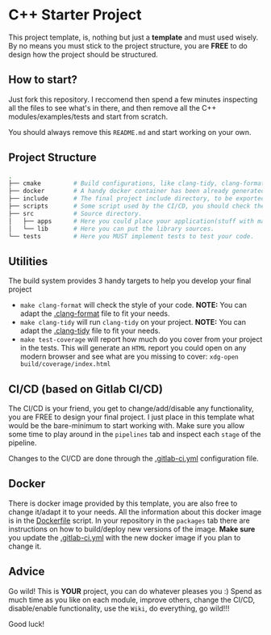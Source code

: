 # C++ Starter Project

This project template, is, nothing but just a **template** and must used wisely.
By no means you must stick to the project structure, you are **FREE** to do
design how the project should be structured.

## How to start?

Just fork this repository. I reccomend then spend a few minutes inspecting all
the files to see what's in there, and then remove all the C++
modules/examples/tests and start from scratch.

You should always remove this `README.md` and start working on your own.

## Project Structure

```sh
.
├── cmake         # Build configurations, like clang-tidy, clang-format, etc.
├── docker        # A handy docker container has been already generated.
├── include       # The final project include directory, to be exported.
├── scripts       # Some script used by the CI/CD, you should check them.
├── src           # Source directory.
│   ├── apps      # Here you could place your application(stuff with main() ).
│   └── lib       # Here you can put the library sources.
└── tests         # Here you MUST implement tests to test your code.

```

## Utilities

The build system provides 3 handy targets to help you develop your final project

- `make clang-format` will check the style of your code. **NOTE:** You can
  adapt the [.clang-format](./.clang-format) file to fit your needs.
- `make clang-tidy` will run `clang-tidy` on your project. **NOTE:** You can
  adapt the [.clang-tidy](./.clang-tidy) file to fit your needs.
- `make test-coverage` will report how much do you cover from your project in
  the tests. This will generate an `HTML` report you could open on any modern
  browser and see what are you missing to cover: `xdg-open build/coverage/index.html`

## CI/CD (based on Gitlab CI/CD)

The CI/CD is your friend, you get to change/add/disable any functionality, you
are FREE to design your final project. I just place in this template what would
be the bare-minimum to start working with. Make sure you allow some time to
play around in the `pipelines` tab and inspect each `stage` of the pipeline.

Changes to the CI/CD are done through the [.gitlab-ci.yml](./..gitlab-ci.yml)
configuration file.

## Docker

There is docker image provided by this template, you are also free to change
it/adapt it to your needs. All the information about this docker image is in the
[Dockerfile](docker/Dockerfile) script. In your repository in the `packages` tab
there are instructions on how to build/deploy new versions of the image. **Make
sure** you update the [.gitlab-ci.yml](./..gitlab-ci.yml) with the new docker
image if you plan to change it.

## Advice

Go wild! This is **YOUR** project, you can do whatever pleases you :) Spend as
much time as you like on each module, improve others, change the CI/CD,
disable/enable functionality, use the `Wiki`, do everything, go wild!!!

Good luck!
